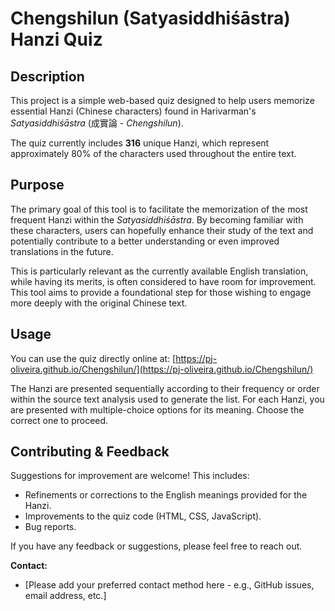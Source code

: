 # Chengshilun (Satyasiddhiśāstra) Hanzi Quiz

## Description

This project is a simple web-based quiz designed to help users memorize essential Hanzi (Chinese characters) found in Harivarman's *Satyasiddhiśāstra* (成實論 - *Chengshilun*).

The quiz currently includes **316** unique Hanzi, which represent approximately 80% of the characters used throughout the entire text.

## Purpose

The primary goal of this tool is to facilitate the memorization of the most frequent Hanzi within the *Satyasiddhiśāstra*. By becoming familiar with these characters, users can hopefully enhance their study of the text and potentially contribute to a better understanding or even improved translations in the future.

This is particularly relevant as the currently available English translation, while having its merits, is often considered to have room for improvement. This tool aims to provide a foundational step for those wishing to engage more deeply with the original Chinese text.

## Usage

You can use the quiz directly online at:
[https://pj-oliveira.github.io/Chengshilun/](https://pj-oliveira.github.io/Chengshilun/)

The Hanzi are presented sequentially according to their frequency or order within the source text analysis used to generate the list. For each Hanzi, you are presented with multiple-choice options for its meaning. Choose the correct one to proceed.

## Contributing & Feedback

Suggestions for improvement are welcome! This includes:

* Refinements or corrections to the English meanings provided for the Hanzi.
* Improvements to the quiz code (HTML, CSS, JavaScript).
* Bug reports.

If you have any feedback or suggestions, please feel free to reach out.

**Contact:**

* [Please add your preferred contact method here - e.g., GitHub issues, email address, etc.]
